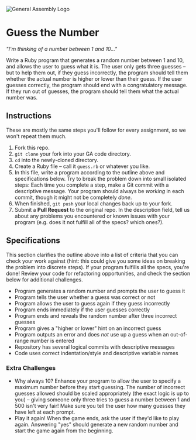 ![General Assembly Logo](http://i.imgur.com/ke8USTq.png)

# Guess the Number

*"I'm thinking of a number between 1 and 10..."*

Write a Ruby program that generates a random number between 1 and 10, and allows the user to guess what it is. The user only gets three guesses &ndash; but to help them out, if they guess incorrectly, the program should tell them whether the actual number is higher or lower than their guess. If the user guesses correctly, the program should end with a congratulatory message. If they run out of guesses, the program should tell them what the actual number was.

## Instructions

These are mostly the same steps you'll follow for every assignment, so we won't repeat them much.

1. Fork this repo.
2. `git clone` your fork into your GA code directory.
3. `cd` into the newly-cloned directory.
4. Create a Ruby file &ndash; call it `guess.rb` or whatever you like.
5. In this file, write a program according to the outline above and specifications below. Try to break the problem down into small isolated steps: Each time you complete a step, make a Git commit with a descriptive message. Your program should always be *working* in each commit, though it might not be completely *done*.
6. When finished, `git push` your local changes back up to your fork.
7. Submit a **Pull Request** to the original repo. In the description field, tell us about any problems you encountered or known issues with your program (e.g. does it not fulfill all of the specs? which ones?).

## Specifications

This section clarifies the outline above into a list of criteria that you can check your work against (hint: this could give you some ideas on breaking the problem into discrete steps). If your program fulfills all the specs, you're done! Review your code for refactoring opportunities, and check the section below for additional challenges.

* Program generates a random number and prompts the user to guess it
* Program tells the user whether a guess was correct or not
* Program allows the user to guess again if they guess incorrectly
* Program ends immediately if the user guesses correctly
* Program ends and reveals the random number after three incorrect guesses
* Program gives a "higher or lower" hint on an incorrect guess
* Program outputs an error and does *not* use up a guess when an out-of-range number is entered
* Repository has several logical commits with descriptive messages
* Code uses correct indentation/style and descriptive variable names

### Extra Challenges

* Why always 10? Enhance your program to allow the user to specify a maximum number before they start guessing. The number of incorrect guesses allowed should be scaled appropriately (the exact logic is up to you) &ndash; giving someone only three tries to guess a number between 1 and 500 isn't very fair! Make sure you tell the user how many guesses they have left at each prompt.
* Play it again! When the game ends, ask the user if they'd like to play again. Answering "yes" should generate a new random number and start the game again from the beginning.
